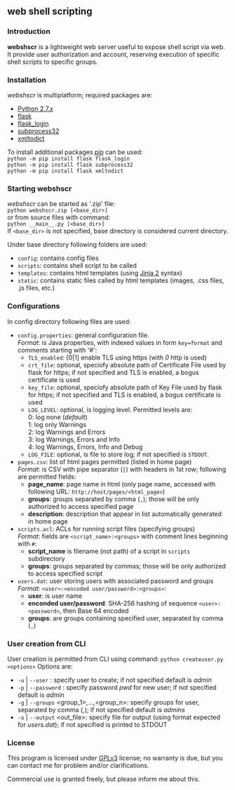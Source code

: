 ## **web** **sh**ell **s**cripting


### Introduction

**webshscr** is a lightweight web server useful to expose shell script via web. 
It provide user authorization and account, reserving execution of specific shell scripts to specific groups.


### Installation

*webshscr* is multiplatform; required packages are:

* [Python 2.7.x](https://www.python.org/)
* [flask](http://flask.pocoo.org/)
* [flask_login](https://flask-login.readthedocs.io/en/latest/)
* [subprocess32](https://github.com/google/python-subprocess32)
* [xmltodict](https://github.com/martinblech/xmltodict)

To install additional packages *[pip]()* can be used:  
```python -m pip install flask flask_login```  
```python -m pip install flask subprocess32```  
```python -m pip install flask xmltodict```  


### Starting **webshscr**

*webshscr* can be started as '.zip' file:  
```python webshscr.zip [<base_dir>]```  
or from source files with command:  
```python __main__.py [<base_dir>]```  
If ```<base_dir>``` is not specified, base directory is considered current directory. 

Under base directory following folders are used:  

* ```config```: contains config files
* ```scripts```: contains shell script to be called
* ```templates```: contains html templates (using [Jinja 2](http://jinja.pocoo.org/docs/2.10/) syntax)
* ```static```: contains static files called by html templates (images, .css files, .js files, etc.)


### Configurations

In config directory following files are used:  

* ```config.properties```: general configuration file.  
  *Format*: is Java properties, with indexed values in form ```key=format``` and comments starting with '#':
  - ```TLS_enabled```: [0|1] enable TLS using https (with *0* http is used)
  - ```crt_file```: optional, speciofy absolute path of Certificate File used by flask for https; if not specified and TLS is enabled, a bogus certificate is used
  - ```key_file```: optional, speciofy absolute path of Key File used by flask for https; if not specified and TLS is enabled, a bogus certificate is used
  - ```LOG_LEVEL```: optional, is logging level. Permitted levels are:  
    0: log none (*default*)  
    1: log only Warnings  
    2: log Warnings and Errors  
    3: log Warnings, Errors and Info  
    4: log Warnings, Errors, Info and Debug  
  - ```LOG_FILE```: optional, is file to store log; if not specified is  ```STDOUT```.
* ```pages.csv```: list of html pages permitted (listed in home page)  
  *Format*: is CSV with pipe separator (```|```) with headers in 1st row; following are permitted fields:
  - **page_name**: page name in html (only page name, accessed with following URL: ```http://host/pages/<html_page>```)
  - **groups**: groups separated by comma (```,```); those will be only authorized to access specified page 
  - **description**: description that appear in list automatically generated in home page 
* ```scripts.acl```: ACLs for running script files (specifying groups)  
  *Format*: fields are ```<script_name>:<groups>``` with comment lines beginning with ```#```:
  - **script_name** is filename (not path) of a script in ```scripts``` subdirectory
  - **groups**: groups separated by commas; those will be only authorized to access specified script  
* ```users.dat```: user storing users with associated password and groups  
  *Format*: ```<user>:<encoded user/password>:<groups>```:
  - **user**: is user name
  - **enconded user/password**: SHA-256 hashing of sequence ```<user>:<password>```, then Base 64 encoded
  - **groups**: are groups containing specified user, separated by comma (```,```)



### User creation from CLI

User creation is permitted from CLI using command:
```python createuser.py <options>```
Options are:

* ```-u``` | ```--user``` <user>: specify user to create; if not specified default is *admin*
* ```-p``` | ```--password``` <pwd>: specify password *pwd* for new user; if not specified default is *admin*
* ```-g``` | ```--groups``` <group_1>,...,<group_n>: specify groups for user, separated by comma (*,*); if not specified default is *admins*
* ```-o``` | ```--output``` <out_file>: specify file for output (using format expected for *users.dat*); if not specified is printed to STDOUT


### License

This program is licensed under [GPLv3](https://www.gnu.org/licenses/gpl.txt) license; no warranty is due, but you can contact me for problem and/or clarifications.  

Commercial use is granted freely, but please inform me about this.

